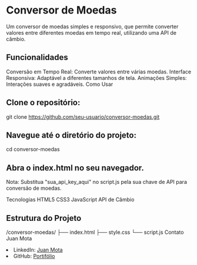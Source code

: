 # Conversor de Moedas
Um conversor de moedas simples e responsivo, que permite converter valores entre diferentes moedas em tempo real, utilizando uma API de câmbio.

## Funcionalidades
Conversão em Tempo Real: Converte valores entre várias moedas.
Interface Responsiva: Adaptável a diferentes tamanhos de tela.
Animações Simples: Interações suaves e agradáveis.
Como Usar
## Clone o repositório:
git clone https://github.com/seu-usuario/conversor-moedas.git

## Navegue até o diretório do projeto:
cd conversor-moedas

## Abra o index.html no seu navegador.
Nota: Substitua "sua_api_key_aqui" no script.js pela sua chave de API para conversão de moedas.

Tecnologias
HTML5
CSS3
JavaScript
API de Câmbio
## Estrutura do Projeto

/conversor-moedas/
├── index.html
├── style.css
└── script.js
Contato
Juan Mota 

<li>LinkedIn: <a href="https://www.linkedin.com/in/juanndev/" target="_blank">Juan Mota</a></li>
<li>GitHub: <a href="https://github.com/juanndev" target="_blank">Portifólio</a></li>
